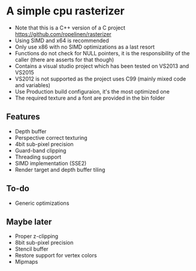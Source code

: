 # A simple cpu rasterizer
- Note that this is a C++ version of a C project https://github.com/ropelinen/rasterizer
- Using SIMD and x64 is recommended
- Only use x86 with no SIMD optimizations as a last resort
- Functions do not check for NULL pointers, it is the responsibility of the caller (there are asserts for that though)
- Contains a visual studio project which has been tested on VS2013 and VS2015
- VS2012 is not supported as the project uses C99 (mainly mixed code and variables)
- Use Production build configuraion, it's the most optimized one
- The required texture and a font are provided in the bin folder

## Features
- Depth buffer
- Perspective correct texturing
- 4bit sub-pixel precision
- Guard-band clipping
- Threading support
- SIMD implementation (SSE2)
- Render target and depth buffer tiling

## To-do
- Generic optimizations

## Maybe later
- Proper z-clipping
- 8bit sub-pixel precision
- Stencil buffer
- Restore support for vertex colors
- Mipmaps
